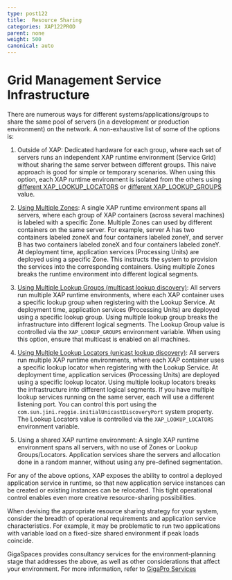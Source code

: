 ```yaml
---
type: post122
title:  Resource Sharing
categories: XAP122PROD
parent: none
weight: 500
canonical: auto
---
```


# Grid Management Service Infrastructure

There are numerous ways for different systems/applications/groups to share the same pool of servers (in a development or production environment) on the network.  A non-exhaustive list of some of the options is:

1. Outside of XAP:  Dedicated hardware for each group, where each set of servers runs an independent XAP runtime environment (Service Grid) without sharing the same server between different groups.  This naive approach is good for simple or temporary scenarios. When using this option, each XAP runtime environment is isolated from the others using [different XAP_LOOKUP_LOCATORS](./production-xap-considerations.html#running-multiple-locators) or [different XAP_LOOKUP_GROUPS](./production-xap-considerations.html#running-multiple-groups) value.

2. [Using Multiple Zones](./production-xap-considerations.html#running-multiple-zones):  A single XAP runtime environment spans all servers, where each group of XAP containers (across several machines) is labeled with a specific Zone.  Multiple Zones can used by different containers on the same server. For example,  server A has two containers labeled zoneX and four containers labeled zoneY, and server B has two containers labeled zoneX and four containers labeled zoneY.
At deployment time, application services (Processing Units) are deployed using a specific Zone. This instructs the system to provision the services into the corresponding containers.  Using multiple Zones breaks the runtime environment into different logical segments.

3. [Using Multiple Lookup Groups (multicast lookup discovery)](./production-xap-considerations.html#running-multiple-groups):  All servers run multiple XAP runtime environments, where each XAP container uses a specific lookup group when registering with the Lookup Service.  At deployment time, application services (Processing Units) are deployed using a specific lookup group. Using multiple lookup group breaks the infrastructure into different logical segments. The Lookup Group value is controlled via the `XAP_LOOKUP_GROUPS` environment variable. When using this option, ensure that multicast is enabled on all machines.

4. [Using Multiple Lookup Locators (unicast lookup discovery)](./production-xap-considerations.html#running-multiple-locators): All servers run multiple XAP runtime environments, where each XAP container uses a specific lookup locator when registering with the Lookup Service.  At deployment time, application services (Processing Units) are deployed using a specific lookup locator. Using multiple lookup locators breaks the infrastructure into different logical segments. If you have multiple lookup services running on the same server, each will use a different listening port. You can control this port using the `com.sun.jini.reggie.initialUnicastDiscoveryPort` system property. The Lookup Locators value is controlled via the `XAP_LOOKUP_LOCATORS` environment variable.

5. Using a shared XAP runtime environment: A single XAP runtime environment spans all servers, with no use of Zones or Lookup Groups/Locators.   Application services share the servers and allocation done in a random manner, without using any pre-defined segmentation.

For any of the above options, XAP exposes the ability to control a deployed application service in runtime, so that new application service instances can be created or existing instances can be relocated.  This tight operational control enables even more creative resource-sharing possibilities.

When devising the appropriate resource sharing strategy for your system, consider the breadth of operational requirements and application service characteristics. For example, it may be problematic to run two applications with variable load on a fixed-size shared environment if peak loads coincide.

GigaSpaces provides consultancy services for the environment-planning stage that addresses the above, as well as other considerations that affect your environment. For more information, refer to [GigaPro Services](http://www.gigaspaces.com/content/gigapro-full-services-offering-xap-customers)



